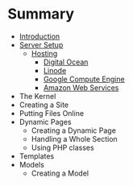 # Summary

* [Introduction](README.md)
* [Server Setup](server_setup/README.md)
   * [Hosting](server_setup/hosting/README.md)
       * [Digital Ocean](server_setup/hosting/digital_ocean.md)
       * [Linode](server_setup/hosting/linode.md)
       * [Google Compute Engine](server_setup/hosting/gce.md)
       * [Amazon Web Services](server_setup/hosting/aws.md)
* The Kernel
* Creating a Site
* Putting Files Online
* Dynamic Pages
   * Creating a Dynamic Page
   * Handling a Whole Section
   * Using PHP classes
* Templates
* Models
   * Creating a Model

